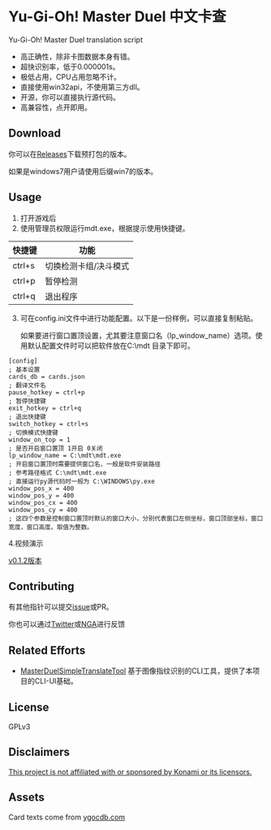 # Yu-Gi-Oh! Master Duel 中文卡查

Yu-Gi-Oh! Master Duel translation script

* 高正确性，除非卡图数据本身有错。
* 超快识别率，低于0.000001s。
* 极低占用，CPU占用忽略不计。
* 直接使用win32api，不使用第三方dll。
* 开源，你可以直接执行源代码。
* 高兼容性，点开即用。

## Download

你可以在[Releases](https://github.com/SkywalkerJi/mdt/releases/latest)下载预打包的版本。

如果是windows7用户请使用后缀win7的版本。

## Usage

1. 打开游戏后
2. 使用管理员权限运行mdt.exe，根据提示使用快捷键。

| 快捷键 | 功能                  |
| ------ | --------------------- |
| ctrl+s | 切换检测卡组/决斗模式 |
| ctrl+p | 暂停检测              |
| ctrl+q | 退出程序              |

3. 可在config.ini文件中进行功能配置。以下是一份样例，可以直接复制粘贴。

   如果要进行窗口置顶设置，尤其要注意窗口名（lp_window_name）选项。使用默认配置文件时可以把软件放在C:\mdt 目录下即可。
```
[config] 
; 基本设置
cards_db = cards.json
; 翻译文件名
pause_hotkey = ctrl+p
; 暂停快捷键
exit_hotkey = ctrl+q
; 退出快捷键
switch_hotkey = ctrl+s
; 切换模式快捷键
window_on_top = 1
; 是否开启窗口置顶 1开启 0关闭
lp_window_name = C:\mdt\mdt.exe
; 开启窗口置顶时需要提供窗口名，一般是软件安装路径
; 参考路径格式 C:\mdt\mdt.exe
; 直接运行py源代码时一般为 C:\WINDOWS\py.exe
window_pos_x = 400
window_pos_y = 400
window_pos_cx = 400
window_pos_cy = 400
; 这四个参数是控制窗口置顶时默认的窗口大小，分别代表窗口左侧坐标，窗口顶部坐标，窗口宽度，窗口高度。取值为整数。
```

4.视频演示

[v0.1.2版本](https://www.bilibili.com/video/av593463793)

## Contributing

有其他指针可以提交[issue](https://github.com/SkywalkerJi/mdt/issues/new)或PR。

你也可以通过[Twitter](https://twitter.com/Skywalker_Ji)或[NGA](https://bbs.nga.cn/read.php?tid=30415633)进行反馈

## Related Efforts

* [MasterDuelSimpleTranslateTool](https://github.com/PatchouliTC/MasterDuelSimpleTranslateTool) 基于图像指纹识别的CLI工具，提供了本项目的CLI-UI基础。

## License

GPLv3

## Disclaimers

<ins>This project is not affiliated with or sponsored by Konami or its licensors.</ins>

## Assets

Card texts come from [ygocdb.com](https://ygocdb.com)
